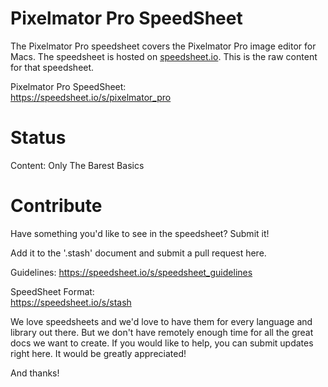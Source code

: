 # Pixelmator Pro SpeedSheet

The Pixelmator Pro speedsheet covers the Pixelmator Pro image editor for Macs. The speedsheet is hosted on [speedsheet.io](https://speedsheet.io). This is the raw content for that speedsheet.

Pixelmator Pro SpeedSheet:  
https://speedsheet.io/s/pixelmator_pro


# Status

Content: Only The Barest Basics


# Contribute

Have something you'd like to see in the speedsheet? Submit it!

Add it to the '.stash' document and submit a pull request here.

Guidelines:
https://speedsheet.io/s/speedsheet_guidelines

SpeedSheet Format:  
https://speedsheet.io/s/stash

We love speedsheets and we'd love to have them for every language and library out there. But we don't have remotely enough time for all the great docs we want to create. If you would like to help, you can submit updates right here. It would be greatly appreciated! 

And thanks!
